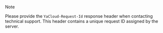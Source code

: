 > [!NOTE]
> 
> Please provide the `YaCloud-Request-Id`  response header when contacting technical support. This header contains a unique request ID assigned by the server.

